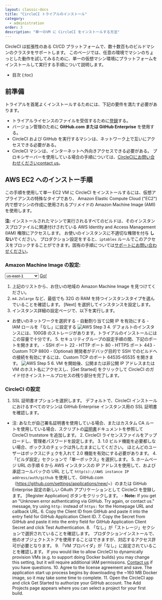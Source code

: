 ```yaml
---
layout: classic-docs
title: "CircleCI トライアルのインストール"
category:
  - administration
order: 3
description: "単一のVM に CircleCI をインストールする方法"
---
```

CircleCI は拡張性のある CI/CD プラットフォームで、数十数百ものビルドマシンのクラスタをサポートします。 このページでは、任意の環境でマシンのちょっとした動作を試してみるために、単一の仮想マシン環境にプラットフォームをインストールして実行する手順について説明します。

- 目次
{:toc}

## 前準備

トライアルを首尾よくインストールするためには、下記の要件を満たす必要があります。

- トライアルライセンスのファイルを受信するために[登録](https://circleci.com/enterprise-trial-install/)する。
- バージョン管理のために **GitHub.com または GitHub Enterprise** を使用する。
- CircleCI および GitHub を実行するマシンは、ネットワーク上で互いにアクセスできる必要がある。
- CircleCI マシンは、インターネットへ外向きアクセスできる必要がある。 プロキシサーバーを使用している場合の手順については、[CircleCIにお問い合わせくださいcontact us](https://support.circleci.com/hc/en-us/requests/new)。

## AWS EC2 へのインストー手順

この手順を使用して単一 EC2 VM に CircleCI をインストールするには、仮想アプライアンスの特殊なタイプであり、 Amazon Elastic Compute Cloud ("EC2") 内で想マシンの作成に使用されるプリメイドの Amazon Machine Image (AMI) を使用します。

**注:** インストールされたマシンで実行されるすべてのビルドは、そのインスタンスプロファイルに関連付けされている AWS Identity and Access Management (IAM) 権限にアクセスします。 お使いのインスタンスに不適切な権限を付与 **しない**でください。 プロダクション設定をすると、`iptables` ルールでこのアクセスをブロックすることができます。固有の手順については[サポートにお問い合わせください](https://support.circleci.com/hc/en-us)。

### Amazon Machine Image の設定:

<script>
  var amiIds = {
  "ap-northeast-1": "ami-32e6d455",
  "ap-northeast-2": "ami-2cef3242",
  "ap-southeast-1": "ami-7f22a71c",
  "ap-southeast-2": "ami-21111b42",
  "eu-central-1": "ami-7a2ef015",
  "eu-west-1": "ami-ac1a14ca",
  "sa-east-1": "ami-70026d1c",
  "us-east-1": "ami-cb6f1add",
  "us-east-2": "ami-57c7e032",
  "us-west-1": "ami-059b818564104e5c6",
  "us-west-2": "ami-c24a2fa2"
  };

  var amiUpdateSelect = function() {
    var s = document.getElementById("ami-select");
    var region = s.options[s.selectedIndex].value;
    document.getElementById("ami-go").href = "https://console.aws.amazon.com/ec2/v2/home?region=" + region + "#LaunchInstanceWizard:ami=" + amiIds[region];
  };
  </script>

<select id="ami-select" onchange="amiUpdateSelect()"> <option value="ap-northeast-1">ap-northeast-1</option> <option value="ap-northeast-2">ap-northeast-2</option> <option value="ap-southeast-1">ap-southeast-1</option> <option value="ap-southeast-2">ap-southeast-2</option> <option value="eu-central-1">eu-central-1</option> <option value="eu-west-1">eu-west-1</option> <option value="sa-east-1">sa-east-1</option> <option value="us-east-1" selected="selected">us-east-1</option> <option value="us-east-2">us-east-2</option> <option value="us-west-1">us-west-1</option> <option value="us-west-2">us-west-2</option> </select> <a id="ami-go" href="" class="btn btn-success" data-analytics-action="{{ site.analytics.events.go_button_clicked }}" target="_blank">Go!</a>
<script>amiUpdateSelect();</script>

1. 上記のリストから、お住いの地域の Amazon Machine Image を見つけてください。 
2. `m4.2xlarge` など、最低でも 32G の RAM を持つインスタンスタイプを選んでいることを確認します。 [Next] を選択してインスタンスを設定します。
3. インスタンス詳細の設定ページで、以下を実行します。 

- お使いのネットワークを選択する - 自動割り当て公開 IP を有効にする - IAM ロールを「なし」に設定する ![AWS Step 3]({{site.baseurl}}/assets/img/docs/single-box-step3.png) 4. デフォルトのインスタンスには、100GB のストレージがあります。トライアルのインストールにはこの容量で十分です。 5. セキュリティグループの設定手順の間、下記のポートを開きます。 - SSH ポート 22 - HTTP ポート 80 - HTTPS ポート 443 - Custom TCP 8800 - (Optional) 開発者がデバッグ目的で SSH でのビルドへの接続を有効にするには、Custom TCP のポート 64535-65535 を開きます。 ![AWS Step 5]({{site.baseurl}}/assets/img/docs/single-box-step5.png) 6. VM を開始後、公開または非公開 IP アドレスまたは VM のホスト名にアクセスし、[Get Started] をクリックして CircleCI のガイド付きインストールプロセスの残り部分を完了します。

### CircleCI の設定

1. SSL 証明書オプションを選択します。 デフォルトで、CircleCI インストールにおけるすべてのマシンは GitHub Enterprise インスタンス用の SSL 証明書を確認します。 

- 注: あなたが自己署名証明書を使用している場合、またはカスタム CA ルートを使用している場合、スクリプトの[証明書]({{site.baseurl}}/2.0/certificates/)ドキュメントを参照して CircleCI truststore を追加します。 2. CircleCI ライセンスファイルをアップロードし、管理者パスワードを設定します。 3. 1.0 ビルド機能を必要都しない場合、ボックスのチェックは外したままにしてください。 ほとんどのユーザーはボックスにチェクを入れて 2.0 機能を有効にする必要があります。 4. 「ビルダ設定」セクションで「単一ボックス」を選択します。 5. ホームページ URL の手順 6 から AWS インスタンスの IP アドレスを使用して、および承認コールバックの URL として `http(s)://AWS instance IP address/auth/github` を使用して、GitHub.com （<https://github.com/settings/applications/new/>~）のまたは GitHub Enterprise 設定の新しい OAuth アプリケーションとして CircleCI を登録します。 [Register Application] ボタンをクリックします。 - **Note:** If you get an "Unknown error authenticating via GitHub. Try again, or contact us." message, try using `http:` instead of `https:` for the Homepage URL and callback URL. 6. Copy the Client ID from GitHub and paste it into the entry field for GitHub Application Client ID. 7. Copy the Secret from GitHub and paste it into the entry field for GitHub Application Client Secret and click Test Authentication. 8. 「なし」が「ストレージ」セクションで選択されていることを確認します。 プロダクションインストールで、他のオブジェクトストアを使用することはできますが、対応するアクセス許可が必要となります。 9. 「VM プロバイダ」が「なし」に設定されていることを確認します。 If you would like to allow CircleCI to dynamically provision VMs (e.g. to support doing Docker builds) you may change this setting, but it will require additional IAM permissions. [Contact us](https://support.circleci.com/hc/en-us) if you have questions. 10. Agree to the license agreement and save. The application start up process begins by downloading the ~160 MB Docker image, so it may take some time to complete. 11. Open the CircleCI app and click Get Started to authorize your GitHub account. The Add Projects page appears where you can select a project for your first build.

<!---
## Installation in a Data Center

1. Launch a VM with at least 8GB of RAM, 100GB of disk space on the root volume, and a version of Linux that supports Docker, for example Ubuntu Trusty 14.04. 

2. Open ports 22 and 8800 to administrators, open ports 80 and 443 to all users, and optionally open ports 64535-65535 to developers to SSH into builds.

3. Install Replicated, the tool used to package and distribute CircleCI, by running the  `curl https://get.replicated.com/docker | sudo bash` command. **Note:** Docker must not use the device mapper storage driver. Check this by running `sudo docker info | grep "Storage Driver"`.)

4. Visit port 8800 on the machine in a web browser to complete the guided installation process.

5. Complete the process by choosing an SSL certificate option, uploading the license, setting the admin password and hostnames,  enabling GitHub OAuth registration, and defining protocol settings. The application start up process begins by downloading the ~160 MB docker image, so it may take some time to complete. 

6. Open the CircleCI app and click Get Started to authorize your GitHub account. The Add Projects page appears where you can select a project for your first build. 
-->